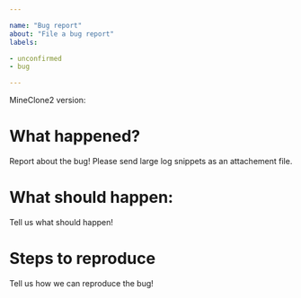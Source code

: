 ```yaml
---

name: "Bug report"
about: "File a bug report"
labels:

- unconfirmed
- bug

---
```


<!--
Thanks for taking the time to fill out this bug report!

Please follow our contributing guidelines first:
https://git.minetest.land/MineClone2/MineClone2/src/branch/master/CONTRIBUTING.md#rules-about-both-bugs-and-feature-requests

By submitting this issue, you agree to follow our Code of Conduct:
https://git.minetest.land/MineClone2/MineClone2/src/branch/master/CODE_OF_CONDUCT.md
-->

<!--
What version of MineClone2 are you using? We do not provide support for outdated versions of MineClone2.
Current latest version is listed here, at the top:
https://git.minetest.land/MineClone2/MineClone2/tags
-->
MineClone2 version:

# What happened?
Report about the bug! Please send large log snippets as an attachement file.

# What should happen:
Tell us what should happen!

# Steps to reproduce
Tell us how we can reproduce the bug!
